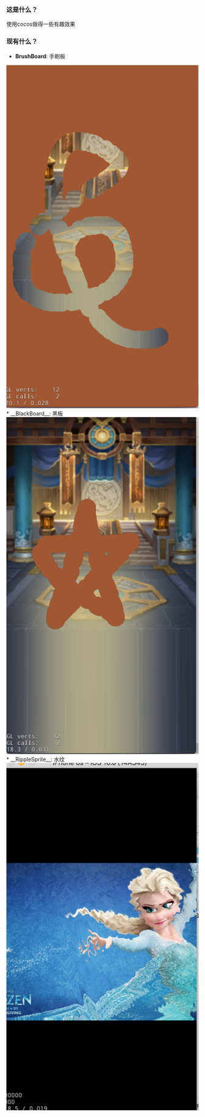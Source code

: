 ### 这是什么？

使用cocos做得一些有趣效果

### 现有什么？

* __BrushBoard__: 手刷板
<img src="ScreenShot/Example_BrushBoard.png"/>
* __BlackBoard__: 黑板
<img src="ScreenShot/Example_BlackBoard.png"/>
* __RippleSprite__: 水纹
<img src="ScreenShot/Example_RippleSprite.png"/>